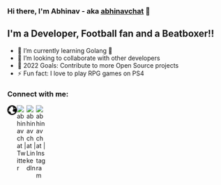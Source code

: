 ### Hi there, I'm Abhinav - aka [abhinavchat][website] 👋 

## I'm a Developer, Football fan and a Beatboxer!!

- 🌱 I’m currently learning Golang 🤣
- 👯 I’m looking to collaborate with other developers
- 🥅 2022 Goals: Contribute to more Open Source projects
- ⚡ Fun fact: I love to play RPG games on PS4

### Connect with me:

[<img align="left" alt="pensioningblues.wordpress.com" width="22px" src="https://raw.githubusercontent.com/iconic/open-iconic/master/svg/globe.svg" />][website]
[<img align="left" alt="abhinavchat | Twitter" width="22px" src="https://cdn.jsdelivr.net/npm/simple-icons@v3/icons/twitter.svg" />][twitter]
[<img align="left" alt="abhinavchat | LinkedIn" width="22px" src="https://cdn.jsdelivr.net/npm/simple-icons@v3/icons/linkedin.svg" />][linkedin]
[<img align="left" alt="abhinavchat | Instagram" width="22px" src="https://cdn.jsdelivr.net/npm/simple-icons@v3/icons/instagram.svg" />][instagram]

<br />
<br />


[website]: https://pensioningblues.wordpress.com/
[twitter]: https://twitter.com/abhinavchat
[instagram]: https://www.instagram.com/abhinavchat/
[linkedin]: https://www.linkedin.com/in/abhinavchat/